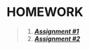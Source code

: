 # HOMEWORK

> 1. [__*Assignment #1*__](https://github.com/LongPML/CS112.L21.KHCL/tree/main/Homework/Assignment1)
> 2. [__*Assignment #2*__](https://github.com/LongPML/CS112.L21.KHCL/tree/main/Homework/Assignment2)
